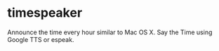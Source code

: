 # timespeaker
Announce the time every hour similar to Mac OS X. Say the Time using Google TTS or espeak.
